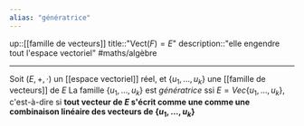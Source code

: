 ```yaml
---
alias: "génératrice"
---
```

up::[[famille de vecteurs]]
title::"$\mathrm{Vect}(F) = E$"
description::"elle engendre tout l'espace vectoriel"
#maths/algèbre 

----
Soit $(E, +, \cdot)$ un [[espace vectoriel]] réel, et $\{u_1,\ldots,u_k\}$ une [[famille de vecteurs]] de $E$
La famille $\{u_1,\ldots,u_k\}$ est _génératrice_ ssi $E = Vec\{u_1,\ldots,u_k\}$, c'est-à-dire si **tout vecteur de $E$ s'écrit comme une comme une combinaison linéaire des vecteurs de $\{u_1,\ldots,u_k\}$**


